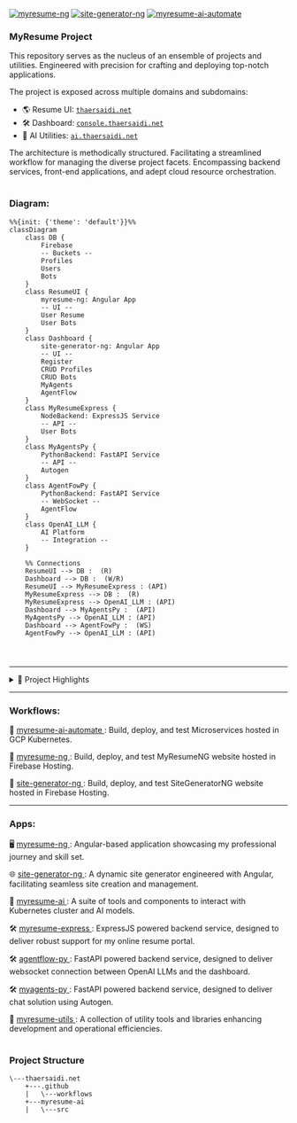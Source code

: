[![myresume-ng](https://github.com/thaer899/thaersaidi.net/actions/workflows/myresume-ng.yml/badge.svg?branch=master)](https://github.com/thaer899/thaersaidi.net/actions/workflows/myresume-ng.yml)
[![site-generator-ng](https://github.com/thaer899/thaersaidi.net/actions/workflows/site-generator-ng.yml/badge.svg?branch=master)](https://github.com/thaer899/thaersaidi.net/actions/workflows/site-generator-ng.yml)
[![myresume-ai-automate](https://github.com/thaer899/thaersaidi.net/actions/workflows/myresume-ai-automate.yml/badge.svg?branch=master)](https://github.com/thaer899/thaersaidi.net/actions/workflows/myresume-ai-automate.yml)

### MyResume Project

This repository serves as the nucleus of an ensemble of projects and utilities.
Engineered with precision for crafting and deploying top-notch applications.

The project is exposed across multiple domains and subdomains:

- 🌎 Resume UI: [`thaersaidi.net`](https://thaersaidi.net)
- 🛠️ Dashboard: [`console.thaersaidi.net`](https://console.thaersaidi.net)
- 🧠 AI Utilities: [`ai.thaersaidi.net`](https://ai.thaersaidi.net)

The architecture is methodically structured.
Facilitating a streamlined workflow for managing the diverse project facets.
Encompassing backend services, front-end applications, and adept cloud resource orchestration.

#

### Diagram:

```mermaid
%%{init: {'theme': 'default'}}%%
classDiagram
    class DB {
        Firebase
        -- Buckets --
        Profiles
        Users
        Bots
    }
    class ResumeUI {
        myresume-ng: Angular App
        -- UI --
        User Resume
        User Bots
    }
    class Dashboard {
        site-generator-ng: Angular App
        -- UI --
        Register
        CRUD Profiles
        CRUD Bots
        MyAgents
        AgentFlow
    }
    class MyResumeExpress {
        NodeBackend: ExpressJS Service
        -- API --
        User Bots
    }
    class MyAgentsPy {
        PythonBackend: FastAPI Service
        -- API --
        Autogen
    }
    class AgentFowPy {
        PythonBackend: FastAPI Service
        -- WebSocket --
        AgentFlow
    }
    class OpenAI_LLM {
        AI Platform
        -- Integration --
    }

    %% Connections
    ResumeUI --> DB :  (R)
    Dashboard --> DB :  (W/R)
    ResumeUI --> MyResumeExpress : (API)
    MyResumeExpress --> DB :  (R)
    MyResumeExpress --> OpenAI_LLM : (API)
    Dashboard --> MyAgentsPy :  (API)
    MyAgentsPy --> OpenAI_LLM : (API)
    Dashboard --> AgentFowPy :  (WS)
    AgentFowPy --> OpenAI_LLM : (API)


```

#

---

<details>
<summary>📂 Project Highlights</summary>

- **Summary**: Intelligent solutions.
- **Backend**: Backend services to interact with database and enhance UIs.
- **Frontend**: Front-end using angular applications for a resume exposure.
- **Admin Console**: Administrative console configurable using angular for UI and BOT management and orchestration.
- **AI**: A suite of tools and components to interact with AI models.
- **Utils**: A suite of tools for automating and streamlining various aspects of the project.
- **CI/CD**: Automation pipelines for all aspects of the project.
</details>

---

### Workflows:

🔄 [myresume-ai-automate ](https://github.com/thaer899/thaersaidi.net/tree/master/.github/workflows/myresume-ai-automate): Build, deploy, and test Microservices hosted in GCP Kubernetes.

🔄 [myresume-ng ](https://github.com/thaer899/thaersaidi.net/tree/master/.github/workflows/myresume-ng): Build, deploy, and test MyResumeNG website hosted in Firebase Hosting.

🔄 [site-generator-ng ](https://github.com/thaer899/thaersaidi.net/tree/master/.github/workflows/site-generator-ng): Build, deploy, and test SiteGeneratorNG website hosted in Firebase Hosting.

---

### Apps:

🖥️ [myresume-ng ](https://github.com/thaer899/thaersaidi.net/tree/master/myresume-ng):
Angular-based application showcasing my professional journey and skill set.

🌐 [site-generator-ng ](https://github.com/thaer899/thaersaidi.net/tree/master/site-generator-ng):
A dynamic site generator engineered with Angular, facilitating seamless site creation and management.

🧠 [myresume-ai ](https://github.com/thaer899/thaersaidi.net/tree/master/myresume-ai):
A suite of tools and components to interact with Kubernetes cluster and AI models.

🛠️ [myresume-express ](https://github.com/thaer899/thaersaidi.net/tree/master/myresume-express):
ExpressJS powered backend service, designed to deliver robust support for my online resume portal.

🛠️ [agentflow-py ](https://github.com/thaer899/thaersaidi.net/tree/master/agentflow-py):
FastAPI powered backend service, designed to deliver websocket connection between OpenAI LLMs and the dashboard.

🛠️ [myagents-py ](https://github.com/thaer899/thaersaidi.net/tree/master/myagents-py):
FastAPI powered backend service, designed to deliver chat solution using Autogen.

🧰 [myresume-utils ](https://github.com/thaer899/thaersaidi.net/tree/master/myresume-utils):
A collection of utility tools and libraries enhancing development and operational efficiencies.

#

### Project Structure

```plaintext
\---thaersaidi.net
    +---.github
    |   \---workflows
    +---myresume-ai
    |   \---src
```
